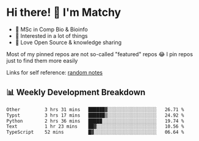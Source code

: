 # Hi there! 👋 I'm Matchy

- 🧬 MSc in Comp Bio & Bioinfo
- 🎈 Interested in a lot of things
- 💜 Love Open Source & knowledge sharing

Most of my pinned repos are not so-called "featured" repos 😂 I pin repos just to find them more easily

Links for self reference: [random notes](https://matchy233.github.io/random-notes)

## 📊 Weekly Development Breakdown

<!--START_SECTION:waka-->

```txt
Other         3 hrs 31 mins   ██████▓░░░░░░░░░░░░░░░░░░   26.71 %
Typst         3 hrs 17 mins   ██████▒░░░░░░░░░░░░░░░░░░   24.92 %
Python        2 hrs 36 mins   █████░░░░░░░░░░░░░░░░░░░░   19.74 %
Text          1 hr 23 mins    ██▓░░░░░░░░░░░░░░░░░░░░░░   10.56 %
TypeScript    52 mins         █▓░░░░░░░░░░░░░░░░░░░░░░░   06.64 %
```

<!--END_SECTION:waka-->
